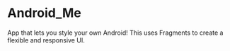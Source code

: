 # Android_Me
App that lets you style your own Android! This uses Fragments to create a flexible and responsive UI.





